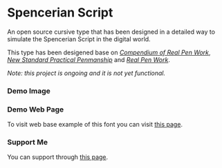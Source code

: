 # Spencerian Script
An open source cursive type that has been designed in a detailed way to simulate the Spencerian Script in the digital world.

This type has been desigened base on 
*[Compendium of Real Pen Work](https://www.iampeth.com/pdf/compendium-real-pen-work)*, *[New Standard Practical Penmanship](https://www.iampeth.com/pdf/new-standard-practical-penmanship)* and *[Real Pen Work](https://www.iampeth.com/pdf/real-pen-work)*.

*Note: this project is ongoing and it is not yet functional.*

### Demo Image

### Demo Web Page

To visit web base example of this font you can visit [this page](https://alirezaalipour.github.io/Spencerian-Cursive/).
### Support Me

You can support through [this page](https://www.alirezaalipour.com/Donation).
